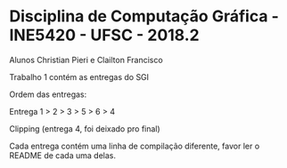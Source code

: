 # Disciplina de Computação Gráfica - INE5420 - UFSC - 2018.2

Alunos Christian Pieri e Clailton Francisco

Trabalho 1 contém as entregas do SGI

Ordem das entregas:

Entrega 1 > 2 > 3 > 5 > 6 > 4

Clipping (entrega 4, foi deixado pro final)

Cada entrega contém uma linha de compilação diferente, favor ler o README de cada uma delas.

